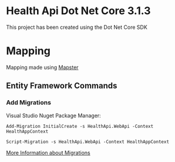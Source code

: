 # Health Api Dot Net Core 3.1.3

This project has been created using the Dot Net Core SDK

# Mapping

Mapping made using [Mapster](https://github.com/MapsterMapper/Mapster/wiki/Mappers)

## Entity Framework Commands

### Add Migrations

Visual Studio Nuget Package Manager:

```
Add-Migration InitialCreate -s HealthApi.WebApi -Context HealthAppContext
```

```
Script-Migration -s HealthApi.WebApi -Context HealthAppContext
```

[More Information about Migrations](https://docs.microsoft.com/en-us/ef/core/managing-schemas/migrations/?tabs=dotnet-core-cli)
